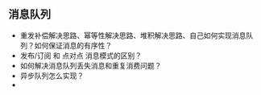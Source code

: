## 消息队列

- 重发补偿解决思路、幂等性解决思路、堆积解决思路、自己如何实现消息队列？如何保证消息的有序性？
- 发布/订阅 和 点对点 消息模式的区别？
- 如何解决消息队列丢失消息和重复消费问题？
- 异步队列怎么实现？
- 

